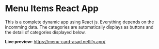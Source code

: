 # Menu Items React App

This is a complete dynamic app using React js. Everything depends on the incomming data. The categories are automatically
displays as buttons and the detail of categories displayed below.

**Live preview:** https://menu-card-asad.netlify.app/
